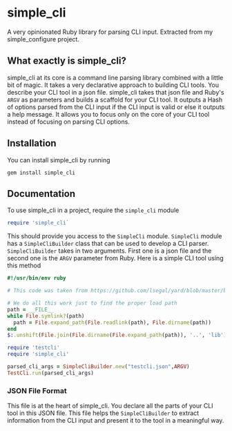 # simple_cli
A very opinionated Ruby library for parsing CLI input. Extracted from my simple_configure project.

## What exactly is simple_cli?
simple_cli at its core is a command line parsing library combined with a little bit of magic. It takes a very declarative approach to building CLI tools. You describe your CLI tool in a json file. simple_cli takes that json file and Ruby's `ARGV` as parameters and builds a scaffold for your CLI tool. It outputs a Hash of options parsed from the CLI input if the CLI input is valid or else it outputs a help message. It allows you to focus only on the core of your CLI tool instead of focusing on parsing CLI options. 

## Installation
You can install simple_cli by running
```
gem install simple_cli
```

## Documentation
To use simple_cli in a project, require the `simple_cli` module
```ruby
require 'simple_cli`
```

This should provide you access to the `SimpleCli` module. `SimpleCli` module has a `SimpleCliBuilder` class that can be used to develop a CLI parser. `SimpleCliBuilder` takes in two arguments. First one is a json file and the second one is the `ARGV` parameter from Ruby. Here is a simple CLI tool using this method

```ruby
#!/usr/bin/env ruby

# This code was taken from https://github.com/lsegal/yard/blob/master/bin/yard. The code is licensed under the MIT License.

# We do all this work just to find the proper load path
path = __FILE__
while File.symlink?(path)
  path = File.expand_path(File.readlink(path), File.dirname(path))
end
$:.unshift(File.join(File.dirname(File.expand_path(path)), '..', 'lib'))

require 'testcli'
require 'simple_cli'

parsed_cli_args = SimpleCliBuilder.new("testcli.json",ARGV)
TestCli.run(parsed_cli_args)
```

### JSON File Format

This file is at the heart of simple_cli. You declare all the parts of your CLI tool in this JSON file. This file helps the `SimpleCliBuilder` to extract information from the CLI input and present it to the tool in a meaningful way. 

